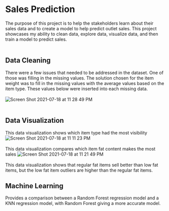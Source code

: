 # Sales Prediction


The purpose of this project is to help the stakeholders learn about their sales data and to create a model to help predict outlet sales.
This project showcases my ability to clean data, explore data, visualize data, and then train a model to predict sales.
</br>
</br>
## Data Cleaning
There were a few issues that needed to be addressed in the dataset. One of those was filling in the missing values. 
The solution chosen for the item weight was to fill in the missing values with the average values based on the item type. 
These values below were inserted into each missing data.
</br>
</br>
![Screen Shot 2021-07-18 at 11 28 49 PM](https://user-images.githubusercontent.com/85101850/126113257-e0662124-5fa4-4fac-a664-cc0a8068ce6e.png)
</br>
</br>
## Data Visualization
This data visualization shows which item type had the most visibility
![Screen Shot 2021-07-18 at 11 11 23 PM](https://user-images.githubusercontent.com/85101850/126111371-0cf5611e-ef8e-4555-9bb5-9655744becd2.png)
</br>
</br>
This data visualization compares which item fat content makes the most sales
![Screen Shot 2021-07-18 at 11 21 49 PM](https://user-images.githubusercontent.com/85101850/126112213-65da3e68-dfb6-4a4e-97a1-1735c9c793a7.png)
</br>
</br>
This data visualization shows that regular fat items sell better than low fat items, but the low fat item outliers are higher than the regular fat items. 
## Machine Learning 
Provides a comparison between a Random Forest regression model and a KNN regression model, with Random Forest giving a more accurate model.
</br>
</br>
